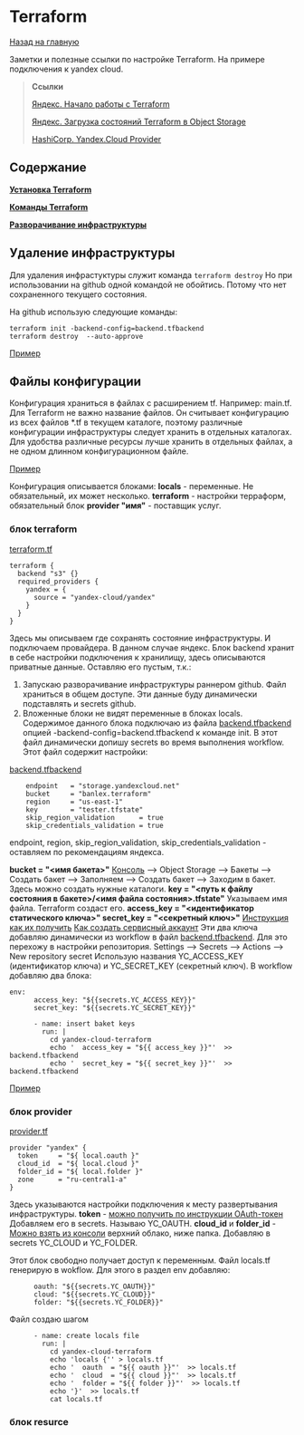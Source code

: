 # Terraform
[Назад на главную](https://github.com/BanLex/my_notes/tree/main/README.md)

Заметки и полезные ссылки по настройке Terraform. На примере подключения к yandex cloud.

> **Ссылки**
> 
> [Яндекс. Начало работы с Terraform](https://cloud.yandex.ru/docs/solutions/infrastructure-management/terraform-quickstart)
> 
> [Яндекс. Загрузка состояний Terraform в Object Storage](https://cloud.yandex.ru/docs/solutions/infrastructure-management/terraform-state-storage)
> 
> [HashiCorp. Yandex.Cloud Provider](https://registry.terraform.io/providers/yandex-cloud/yandex/latest/docs)

## Содержание

[ **Установка Terraform** ](https://github.com/BanLex/my_notes/blob/main/terraform/setup_terraform.md)

[ **Команды Terraform** ](https://github.com/BanLex/my_notes/blob/main/terraform/terraform_comands.md)

[ **Разворачивание инфраструктуры**](https://github.com/BanLex/my_notes/blob/main/terraform/deploy_terraform.md)



## Удаление инфраструктуры

Для удаления инфрастуктуры служит команда ```terraform destroy```
Но при использовании на github одной командой не обойтись. Потому что нет сохраненного текущего состояния.

На github использую следующие команды:
```
terraform init -backend-config=backend.tfbackend
terraform destroy  --auto-approve
```
[Пример](https://github.com/BanLex/example_webapp/blob/main/.github/workflows/Delete%20infrastructure%20with%20Terraform.yml)
## Файлы конфигурации
Конфигурация храниться в файлах с расширением tf. Например: main.tf.
Для Terraform не важно название файлов. Он считывает конфигурацию из всех файлов *.tf в текущем каталоге, поэтому различные конфигурации инфраструктуры следует хранить в отдельных каталогах. 
Для удобства различные ресурсы лучше хранить в отдельных файлах, а не одном длинном конфигурационном файле.

[Пример](https://github.com/BanLex/example_webapp/tree/main/yandex-cloud-terraform)

Конфигурация описывается блоками:
**locals** - переменные. Не обязательный, их может несколько.
**terraform** - настройки терраформ, обязательный блок
**provider "имя"** - поставщик услуг.


### блок terraform
[terraform.tf](https://github.com/BanLex/example_webapp/blob/main/yandex-cloud-terraform/terraform.tf)
```
terraform {
  backend "s3" {}
  required_providers {
    yandex = {
      source = "yandex-cloud/yandex"
    }
  }
}
```

Здесь мы описываем где сохранять состояние инфраструктуры.
И подключаем провайдера. В данном случае яндекс.
Блок backend хранит в себе настройки подключения к хранилищу, здесь описываются приватные данные.
Оставляю его пустым, т.к.:
1. Запускаю разворачивание инфраструктуры раннером github. Файл храниться в общем доступе. Эти данные буду динамически подставлять и secrets github.
2. Вложенные блоки не видят переменные в блоках locals.
Содержимое данного блока подключаю из файла [backend.tfbackend](https://github.com/BanLex/example_webapp/blob/main/yandex-cloud-terraform/backend.tfbackend) опцией  -backend-config=backend.tfbackend к команде init. В этот файл динамически допишу secrets во время выполнения workflow.
Этот файл содержит настройки:

[backend.tfbackend](https://github.com/BanLex/example_webapp/blob/main/yandex-cloud-terraform/backend.tfbackend)
```
    endpoint   = "storage.yandexcloud.net"
    bucket     = "banlex.terraform"
    region     = "us-east-1"
    key        = "tester.tfstate"
    skip_region_validation      = true
    skip_credentials_validation = true
```
endpoint, region, skip_region_validation, skip_credentials_validation - оставляем по рекомендациям яндекса.

**bucket = "<имя бакета>"**
[Консоль](https://console.cloud.yandex.ru/) --> Object Storage --> Бакеты --> Создать бакет --> Заполняем --> Создать бакет --> Заходим в бакет.
Здесь можно создать нужные каталоги.
**key = "<путь к файлу состояния в бакете>/<имя файла состояния>.tfstate"**
Указываем имя файла. Terraform создаст его.
**access_key = "<идентификатор статического ключа>"
secret_key = "<секретный ключ>"**
[Инструкция как их получить](https://cloud.yandex.ru/docs/iam/operations/sa/create-access-key)
[Как создать сервисный аккаунт](https://cloud.yandex.ru/docs/iam/operations/sa/create)
Эти два ключа добавляю динамически из workflow в файл [backend.tfbackend](https://github.com/BanLex/example_webapp/blob/main/yandex-cloud-terraform/backend.tfbackend).
Для это перехожу в настройки репозитория.
Settings --> Secrets --> Actions --> New repository secret
Использую названия YC_ACCESS_KEY (идентификатор ключа) и YC_SECRET_KEY (секретный ключ).
В workflow добавляю два блока:
```
env:
      access_key: "${{secrets.YC_ACCESS_KEY}}"
      secret_key: "${{secrets.YC_SECRET_KEY}}"
```

```
      - name: insert baket keys
        run: |
          cd yandex-cloud-terraform
          echo '  access_key = "${{ access_key }}"'  >> backend.tfbackend 
          echo '  secret_key = "${{ secret_key }}"'  >> backend.tfbackend
```

[Пример](https://github.com/BanLex/example_webapp/blob/main/.github/workflows/Deploy%20infrastructure%20with%20Terraform.yml)

### блок provider
[provider.tf](https://github.com/BanLex/example_webapp/blob/main/yandex-cloud-terraform/provider.tf)
```
provider "yandex" {
  token     = "${ local.oauth }"
  cloud_id  = "${ local.cloud }"
  folder_id = "${ local.folder }"
  zone      = "ru-central1-a"
}
```
Здесь указываются настройки подключения к месту развертывания инфраструктуры.
**token** - [можно получить по инструкции OAuth-токен](https://cloud.yandex.ru/docs/iam/concepts/authorization/oauth-token)
Добавляем его в secrets. Называю YC_OAUTH.
**cloud_id** и **folder_id** - [Можно взять из консоли](https://console.cloud.yandex.ru/) верхний облако, ниже папка.
Добавляю в secrets YC_CLOUD и YC_FOLDER.

Этот блок свободно получает доступ к переменным. Файл locals.tf генерирую в wokflow.
Для этого в раздел env добавляю:
```
      oauth: "${{secrets.YC_OAUTH}}"
      cloud: "${{secrets.YC_CLOUD}}"
      folder: "${{secrets.YC_FOLDER}}"
```
Файл создаю шагом
```
      - name: create locals file
        run: |
          cd yandex-cloud-terraform
          echo 'locals {'' > locals.tf
          echo '  oauth  = "${{ oauth }}"'  >> locals.tf 
          echo '  cloud  = "${{ cloud }}"'  >> locals.tf 
          echo '  folder = "${{ folder }}"'  >> locals.tf 
          echo '}'  >> locals.tf
          cat locals.tf
```
### блок resurce

